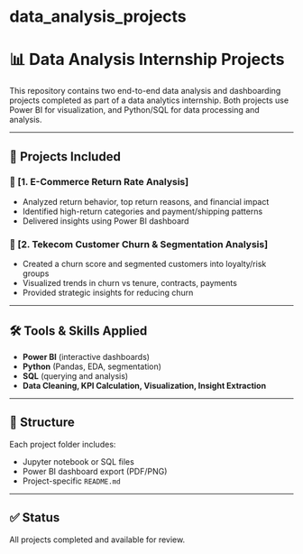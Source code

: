 # data_analysis_projects

# 📊 Data Analysis Internship Projects

This repository contains two end-to-end data analysis and dashboarding projects completed as part of a data analytics internship. Both projects use Power BI for visualization, and Python/SQL for data processing and analysis.

---

## 🚀 Projects Included

### 🔹 [1. E-Commerce Return Rate Analysis]

- Analyzed return behavior, top return reasons, and financial impact
- Identified high-return categories and payment/shipping patterns
- Delivered insights using Power BI dashboard

### 🔹 [2. Tekecom Customer Churn & Segmentation Analysis]

- Created a churn score and segmented customers into loyalty/risk groups
- Visualized trends in churn vs tenure, contracts, payments
- Provided strategic insights for reducing churn

---

## 🛠 Tools & Skills Applied

- **Power BI** (interactive dashboards)
- **Python** (Pandas, EDA, segmentation)
- **SQL** (querying and analysis)
- **Data Cleaning, KPI Calculation, Visualization, Insight Extraction**

---

## 📁 Structure

Each project folder includes:

- Jupyter notebook or SQL files
- Power BI dashboard export (PDF/PNG)
- Project-specific `README.md`

---

## ✅ Status

All projects completed and available for review.
